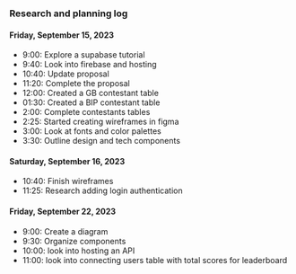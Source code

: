 ### Research and planning log
#### Friday, September 15, 2023

* 9:00: Explore a supabase tutorial
* 9:40: Look into firebase and hosting
* 10:40: Update proposal
* 11:20: Complete the proposal
* 12:00: Created a GB contestant table
* 01:30: Created a BIP contestant table
* 2:00: Complete contestants tables
* 2:25: Started creating wireframes in figma
* 3:00: Look at fonts and color palettes
* 3:30: Outline design and tech components

#### Saturday, September 16, 2023

* 10:40: Finish wireframes
* 11:25: Research adding login authentication

#### Friday, September 22, 2023
* 9:00: Create a diagram
* 9:30: Organize components
* 10:00: look into hosting an API
* 11:00: look into connecting users table with total scores for leaderboard

